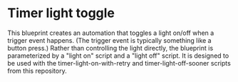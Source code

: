 # Timer light toggle

This blueprint creates an automation that toggles a light on/off when
a trigger event happens. (The trigger event is typically something
like a button press.) Rather than controlling the light directly, the
blueprint is parameterized by a "light on" script and a "light off"
script. It is designed to be used with the timer-light-on-with-retry
and timer-light-off-sooner scripts from this repository.
